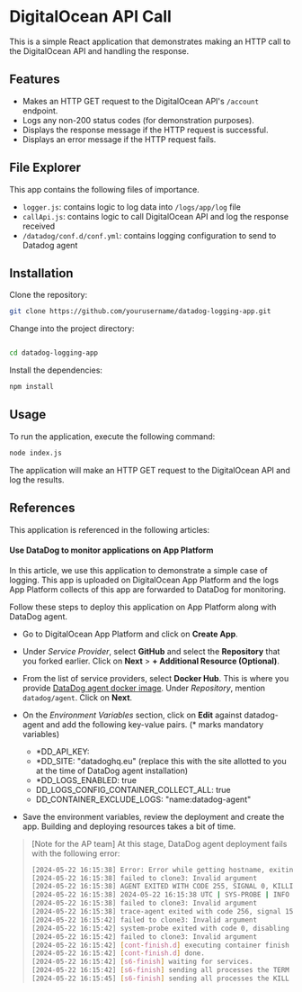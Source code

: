 # DigitalOcean API Call

This is a simple React application that demonstrates making an HTTP call to the DigitalOcean API and handling the response.

## Features

- Makes an HTTP GET request to the DigitalOcean API's `/account` endpoint.
- Logs any non-200 status codes (for demonstration purposes).
- Displays the response message if the HTTP request is successful.
- Displays an error message if the HTTP request fails.

## File Explorer

This app contains the following files of importance.

- `logger.js`: contains logic to log data into `/logs/app/log` file
- `callApi.js`: contains logic to call DigitalOcean API and log the response received
- `/datadog/conf.d/conf.yml`: contains logging configuration to send to Datadog agent

## Installation

Clone the repository:

```bash
git clone https://github.com/yourusername/datadog-logging-app.git
```

Change into the project directory:

```bash

cd datadog-logging-app
```

Install the dependencies:

```bash
npm install
```

## Usage

To run the application, execute the following command:

```bash
node index.js
```

The application will make an HTTP GET request to the DigitalOcean API and log the results.

## References

This application is referenced in the following articles:

#### Use DataDog to monitor applications on App Platform

In this article, we use this application to demonstrate a simple case of logging. This app is uploaded on DigitalOcean App Platform and the logs App Platform collects of this app are forwarded to DataDog for monitoring.

Follow these steps to deploy this application on App Platform along with DataDog agent.

- Go to DigitalOcean App Platform and click on **Create App**.

- Under *Service Provider*, select **GitHub** and select the **Repository** that you forked earlier. Click on **Next** > **+ Additional Resource (Optional)**.

- From the list of service providers, select **Docker Hub**. This is where you provide [DataDog agent docker image](https://hub.docker.com/r/datadog/agent). Under *Repository*, mention `datadog/agent`. Click on **Next**.

- On the *Environment Variables* section, click on **Edit** against datadog-agent and add the following key-value pairs. (* marks mandatory variables)

    - *DD_API_KEY: <your-dd-api-key>
    - *DD_SITE: "datadoghq.eu" (replace this with the site allotted to you at the time of DataDog agent installation)
    - *DD_LOGS_ENABLED: true
    - DD_LOGS_CONFIG_CONTAINER_COLLECT_ALL: true
    - DD_CONTAINER_EXCLUDE_LOGS: "name:datadog-agent"

- Save the environment variables, review the deployment and create the app. Building and deploying resources takes a bit of time.

> [Note for the AP team]
> At this stage, DataDog agent deployment fails with the following error:
> ```bash
> [2024-05-22 16:15:38] Error: Error while getting hostname, exiting: unable to reliably determine the host name. You can define one in the agent config file or in your hosts file
> [2024-05-22 16:15:38] failed to clone3: Invalid argument
> [2024-05-22 16:15:38] AGENT EXITED WITH CODE 255, SIGNAL 0, KILLING CONTAINER
> [2024-05-22 16:15:38] 2024-05-22 16:15:38 UTC | SYS-PROBE | INFO | (cmd/system-probe/subcommands/run/command.go:126 in func2) | Received signal 'terminated', shutting down...
> [2024-05-22 16:15:38] failed to clone3: Invalid argument
> [2024-05-22 16:15:38] trace-agent exited with code 256, signal 15, restarting in 2 seconds
> [2024-05-22 16:15:42] failed to clone3: Invalid argument
> [2024-05-22 16:15:42] system-probe exited with code 0, disabling
> [2024-05-22 16:15:42] failed to clone3: Invalid argument
> [2024-05-22 16:15:42] [cont-finish.d] executing container finish scripts...
> [2024-05-22 16:15:42] [cont-finish.d] done.
> [2024-05-22 16:15:42] [s6-finish] waiting for services.
> [2024-05-22 16:15:42] [s6-finish] sending all processes the TERM signal.
> [2024-05-22 16:15:45] [s6-finish] sending all processes the KILL signal and exiting.


